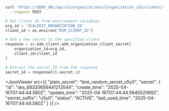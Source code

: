 <CodeWithHeader method="post" endpoint="/api/v1/organizations/{organization_id}/clients/{client_id}/secrets">
<Tabs groupId="tech-stack" querystring>
<TabItem value="curl" label="cURL">

```bash showLineNumbers
curl 'https://$ENV_URL/api/v1/organizations/{organization_id}/clients/{client_id}/secrets' \
  --request POST
```

</TabItem>
<TabItem value="python" label="Python">

```python showLineNumbers
# Get client ID from environment variables
org_id = 'SCALEKIT_ORGANIZATION_ID'
client_id = os.environ['M2M_CLIENT_ID']

# Add a new secret to the specified client
response = sc.m2m_client.add_organization_client_secret(
    organization_id=org_id,
    client_id=client_id
)

# Extract the secret ID from the response
secret_id = response[0].secret.id
```

</TabItem>
</Tabs>
</CodeWithHeader>
<CodeWithHeader title="Response">

<JsonViewer src={{
    "plain_secret": "test_random_secret_u5y0",
    "secret": {
        "id": "sks_68320656441213544",
        "create_time": "2025-04-16T07:44:44.580Z",
        "update_time": "2025-04-16T07:44:44.584552069Z",
        "secret_suffix": "u5y0",
        "status": "ACTIVE",
        "last_used_time": "2025-04-16T07:44:44.580Z"
    }
}} />

</CodeWithHeader>
